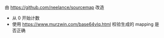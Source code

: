 由 https://github.com/neelance/sourcemap 改造

- 从 0 开始计数
- 使用 https://www.murzwin.com/base64vlq.html 校验生成的 mapping 是否正确
